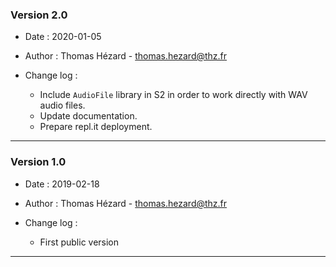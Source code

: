 ### Version 2.0 ###
* Date : 2020-01-05
* Author : Thomas Hézard - thomas.hezard@thz.fr

* Change log :
    - Include `AudioFile` library in S2 in order to work directly with WAV audio files.
    - Update documentation.
    - Prepare repl.it deployment.
    
*****


### Version 1.0 ###
* Date : 2019-02-18
* Author : Thomas Hézard - thomas.hezard@thz.fr

* Change log :
    - First public version
    
*****